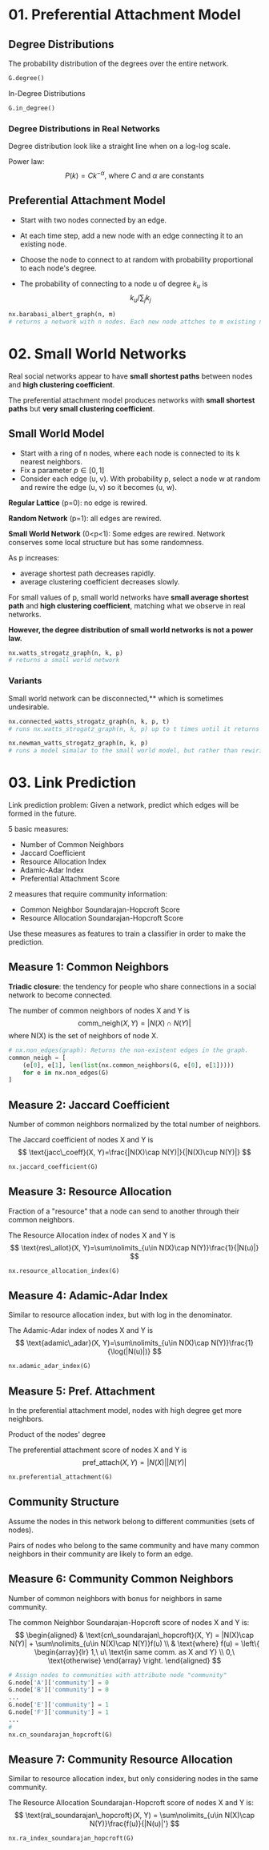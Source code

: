 # 01. Preferential Attachment Model

## Degree Distributions

The probability distribution of the degrees over the entire network.

```python
G.degree()
```

In-Degree Distributions

```python
G.in_degree()
```

### Degree Distributions in Real Networks

Degree distribution look like a straight line when on a log-log scale.

Power law:
$$
P(k) = Ck^{-\alpha},\ \text{where}\ C\ \text{and}\ \alpha\ \text{are constants}
$$

## Preferential Attachment Model

- Start with two nodes connected by an edge.

- At each time step, add a new node with an edge connecting it to an existing node.

- Choose the node to connect to at random with probability proportional to each node's degree.

- The probability of connecting to a node u of degree $k_u$ is
  $$
  k_u/\sum_{j}k_j
  $$

```python
nx.barabasi_albert_graph(n, m)
# returns a network with n nodes. Each new node attches to m existing nodes according to the Preferential Attachment Model.
```

# 02. Small World Networks

Real social networks appear to have **small shortest paths** between nodes and **high clustering coefficient**.

The preferential attachment model produces networks with **small shortest paths** but **very small clustering coefficient**.

## Small World Model

- Start with a ring of n nodes, where each node is connected to its k nearest neighbors.
- Fix a parameter $p \in [0, 1]$
- Consider each edge (u, v). With probability p, select a node w at random and rewire the edge (u, v) so it becomes (u, w).

**Regular Lattice** (p=0): no edge is rewired.

**Random Network** (p=1): all edges are rewired.

**Small World Network** (0<p<1): Some edges are rewired. Network conserves some local structure but has some randomness.

As p increases:

- average shortest path decreases rapidly.
- average clustering coefficient decreases slowly.

For small values of p, small world networks have **small average shortest path** and **high clustering coefficient**, matching what we observe in real networks.

**However, the degree distribution of small world networks is not a power law.**

```python
nx.watts_strogatz_graph(n, k, p)
# returns a small world network
```

### Variants

Small world network can be disconnected,** which is sometimes undesirable.

```python
nx.connected_watts_strogatz_graph(n, k, p, t)
# runs nx.watts_strogatz_graph(n, k, p) up to t times until it returns a connected small world network.
```

```python
nx.newman_watts_strogatz_graph(n, k, p)
# runs a model simalar to the small world model, but rather than rewiring edges, new edges are added with probability p.
```

# 03. Link Prediction

Link prediction problem: Given a network, predict which edges will be formed in the future.

5 basic measures:

- Number of Common Neighbors
- Jaccard Coefficient
- Resource Allocation Index
- Adamic-Adar Index
- Preferential Attachment Score

2 measures that require community information:

- Common Neighbor Soundarajan-Hopcroft Score
- Resource Allocation Soundarajan-Hopcroft Score

Use these measures as features to train a classifier in order to make the prediction.

## Measure 1: Common Neighbors

**Triadic closure**: the tendency for people who share connections in a social network to become connected.

The number of common neighbors of nodes X and Y is
$$
\text{comm\_neigh}(X, Y) = |N(X)\cap N(Y)|
$$
where N(X) is the set of neighbors of node X.

```python
# nx.non_edges(graph): Returns the non-existent edges in the graph.
common_neigh = [
    (e[0], e[1], len(list(nx.common_neighbors(G, e[0], e[1]))))
    for e in nx.non_edges(G)
]
```

## Measure 2: Jaccard Coefficient

Number of common neighbors normalized by the total number of neighbors.

The Jaccard coefficient of nodes X and Y is
$$
\text{jacc\_coeff}(X, Y)=\frac{|N(X)\cap N(Y)|}{|N(X)\cup N(Y)|}
$$

```python
nx.jaccard_coefficient(G)
```

## Measure 3: Resource Allocation

Fraction of a "resource" that a node can send to another through their common neighbors.

The Resource Allocation index of nodes X and Y is
$$
\text{res\_allot}(X, Y)=\sum\nolimits_{u\in N(X)\cap N(Y)}\frac{1}{|N(u)|}
$$

```python
nx.resource_allocation_index(G)
```

## Measure 4: Adamic-Adar Index

Similar to resource allocation index, but with log in the denominator.

The Adamic-Adar index of nodes X and Y is
$$
\text{adamic\_adar}(X, Y)=\sum\nolimits_{u\in N(X)\cap N(Y)}\frac{1}{\log(|N(u)|)}
$$

```python
nx.adamic_adar_index(G)
```

## Measure 5: Pref. Attachment

In the preferential attachment model, nodes with high degree get more neighbors.

Product of the nodes' degree

The preferential attachment score of nodes X and Y is
$$
\text{pref\_attach}(X, Y)=|N(X)||N(Y)|
$$

```python
nx.preferential_attachment(G)
```

## Community Structure

Assume the nodes in this network belong to different communities (sets of nodes).

Pairs of nodes who belong to the same community and have many common neighbors in their community are likely to form an edge.

## Measure 6: Community Common Neighbors

Number of common neighbors with bonus for neighbors in same community.

The common Neighbor Soundarajan-Hopcroft score of nodes X and Y is:
$$
\begin{aligned}
 & \text{cn\_soundarajan\_hopcroft}(X, Y) = |N(X)\cap N(Y)| + \sum\nolimits_{u\in N(X)\cap N(Y)}f(u) \\
 & \text{where} f(u) =
     \left\{
         \begin{array}{lr}
             1,\ u\ \text{in same comm. as X and Y} \\
             0,\ \text{otherwise}
         \end{array}
     \right.
\end{aligned}
$$

```python
# Assign nodes to communities with attribute node "community"
G.node['A']['community'] = 0
G.node['B']['community'] = 0
...
G.node['E']['community'] = 1
G.node['F']['community'] = 1
...
#
nx.cn_soundarajan_hopcroft(G)
```

## Measure 7: Community Resource Allocation

Similar to resource allocation index, but only considering nodes in the same community.

The Resource Allocation Soundarajan-Hopcroft score of nodes X and Y is:
$$
\text{ra\_soundarajan\_hopcroft}(X, Y) = \sum\nolimits_{u\in N(X)\cap N(Y)}\frac{f(u)}{|N(u)|'}
$$

```python
nx.ra_index_soundarajan_hopcroft(G)
```
